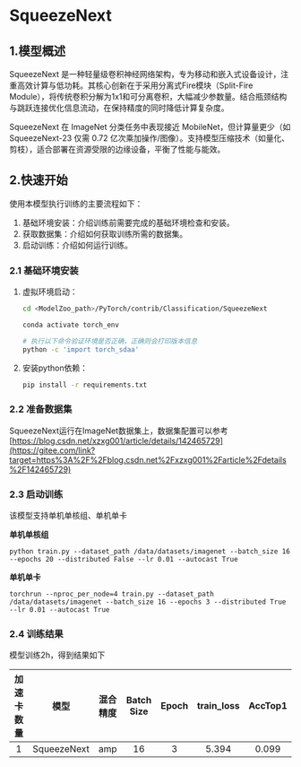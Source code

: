 # SqueezeNext

## 1.模型概述

SqueezeNext 是一种轻量级卷积神经网络架构，专为移动和嵌入式设备设计，注重高效计算与低功耗。其核心创新在于采用分离式Fire模块（Split-Fire Module），将传统卷积分解为1x1和可分离卷积，大幅减少参数量。结合瓶颈结构与跳跃连接优化信息流动，在保持精度的同时降低计算复杂度。  

SqueezeNext 在 ImageNet 分类任务中表现接近 MobileNet，但计算量更少（如 SqueezeNext-23 仅需 0.72 亿次乘加操作/图像）。支持模型压缩技术（如量化、剪枝），适合部署在资源受限的边缘设备，平衡了性能与能效。

## 2.快速开始

使用本模型执行训练的主要流程如下：

1. 基础环境安装：介绍训练前需要完成的基础环境检查和安装。
2. 获取数据集：介绍如何获取训练所需的数据集。
3. 启动训练：介绍如何运行训练。

### 2.1 基础环境安装

1. 虚拟环境启动：

    ```bash
    cd <ModelZoo_path>/PyTorch/contrib/Classification/SqueezeNext
    
    conda activate torch_env
    
    # 执行以下命令验证环境是否正确，正确则会打印版本信息
    python -c 'import torch_sdaa'
    ```

2. 安装python依赖：

    ```bash
    pip install -r requirements.txt
    ```

### 2.2 准备数据集

SqueezeNext运行在ImageNet数据集上，数据集配置可以参考[https://blog.csdn.net/xzxg001/article/details/142465729](https://gitee.com/link?target=https%3A%2F%2Fblog.csdn.net%2Fxzxg001%2Farticle%2Fdetails%2F142465729) 

### 2.3 启动训练

该模型支持单机单核组、单机单卡 

**单机单核组**

```
python train.py --dataset_path /data/datasets/imagenet --batch_size 16 --epochs 20 --distributed False --lr 0.01 --autocast True
```

**单机单卡**

```
torchrun --nproc_per_node=4 train.py --dataset_path /data/datasets/imagenet --batch_size 16 --epochs 3 --distributed True --lr 0.01 --autocast True
```

### 2.4 训练结果

模型训练2h，得到结果如下

| 加速卡数量 |    模型     | 混合精度 | Batch Size | Epoch | train_loss | AccTop1 |
| :--------: | :---------: | :------: | :--------: | :---: | :--------: | :-----: |
|     1      | SqueezeNext |   amp    |     16     |   3   |   5.394    |  0.099  |


